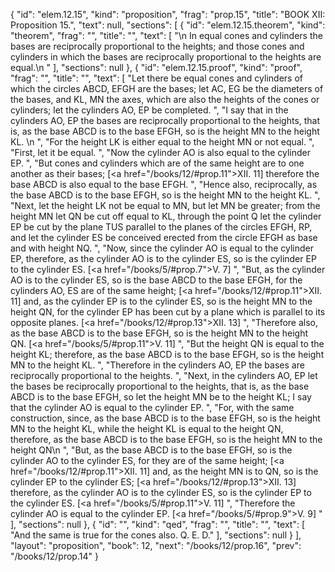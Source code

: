 {
  "id": "elem.12.15",
  "kind": "proposition",
  "frag": "prop.15",
  "title": "BOOK XII: Proposition 15.",
  "text": null,
  "sections": [
    {
      "id": "elem.12.15.theorem",
      "kind": "theorem",
      "frag": "",
      "title": "",
      "text": [
        "\n       In equal cones and cylinders the bases are reciprocally proportional to the heights; and those cones and cylinders in which the bases are reciprocally proportional to the heights are equal.\n      "
      ],
      "sections": null
    },
    {
      "id": "elem.12.15.proof",
      "kind": "proof",
      "frag": "",
      "title": "",
      "text": [
        "Let there be equal cones and cylinders of which the circles ABCD, EFGH are the bases; let AC, EG be the diameters of the bases, and KL, MN the axes, which are also the heights of the cones or cylinders; let the cylinders AO, EP be completed. ",
        "I say that in the cylinders AO, EP the bases are reciprocally proportional to the heights, that is, as the base ABCD is to the base EFGH, so is the height MN to the height KL. \n      ",
        "For the height LK is either equal to the height MN or not equal. ",
        "First, let it be equal. ",
        "Now the cylinder AO is also equal to the cylinder EP. ",
        "But cones and cylinders which are of the same height are to one another as their bases; [<a href=\"/books/12/#prop.11\">XII. 11</a>] therefore the base ABCD is also equal to the base EFGH. ",
        "Hence also, reciprocally, as the base ABCD is to the base EFGH, so is the height MN to the height KL. ",
        "Next, let the height LK not be equal to MN, but let MN be greater; from the height MN let QN be cut off equal to KL, through the point Q let the cylinder EP be cut by the plane TUS parallel to the planes of the circles EFGH, RP, and let the cylinder ES be conceived erected from the circle EFGH as base and with height NQ. ",
        "Now, since the cylinder AO is equal to the cylinder EP, therefore, as the cylinder AO is to the cylinder ES, so is the cylinder EP to the cylinder ES. [<a href=\"/books/5/#prop.7\">V. 7</a>] ",
        "But, as the cylinder AO is to the cylinder ES, so is the base ABCD to the base EFGH, for the cylinders AO, ES are of the same height; [<a href=\"/books/12/#prop.11\">XII. 11</a>] and, as the cylinder EP is to the cylinder ES, so is the height MN to the height QN, for the cylinder EP has been cut by a plane which is parallel to its opposite planes. [<a href=\"/books/12/#prop.13\">XII. 13</a>] ",
        "Therefore also, as the base ABCD is to the base EFGH, so is the height MN to the height QN. [<a href=\"/books/5/#prop.11\">V. 11</a>] ",
        "But the height QN is equal to the height KL; therefore, as the base ABCD is to the base EFGH, so is the height MN to the height KL. ",
        "Therefore in the cylinders AO, EP the bases are reciprocally proportional to the heights. ",
        "Next, in the cylinders AO, EP let the bases be reciprocally proportional to the heights, that is, as the base ABCD is to the base EFGH, so let the height MN be to the height KL; I say that the cylinder AO is equal to the cylinder EP. ",
        "For, with the same construction, since, as the base ABCD is to the base EFGH, so is the height MN to the height KL, while the height KL is equal to the height QN, therefore, as the base ABCD is to the base EFGH, so is the height MN to the height QN\n      ",
        "But, as the base ABCD is to the base EFGH, so is the cylinder AO to the cylinder ES, for they are of the same height; [<a href=\"/books/12/#prop.11\">XII. 11</a>] and, as the height MN is to QN, so is the cylinder EP to the cylinder ES; [<a href=\"/books/12/#prop.13\">XII. 13</a>] therefore, as the cylinder AO is to the cylinder ES, so is the cylinder EP to the cylinder ES. [<a href=\"/books/5/#prop.11\">V. 11</a>] ",
        "Therefore the cylinder AO is equal to the cylinder EP. [<a href=\"/books/5/#prop.9\">V. 9</a>] "
      ],
      "sections": null
    },
    {
      "id": "",
      "kind": "qed",
      "frag": "",
      "title": "",
      "text": [
        "And the same is true for the cones also. Q. E. D."
      ],
      "sections": null
    }
  ],
  "layout": "proposition",
  "book": 12,
  "next": "/books/12/prop.16",
  "prev": "/books/12/prop.14"
}
